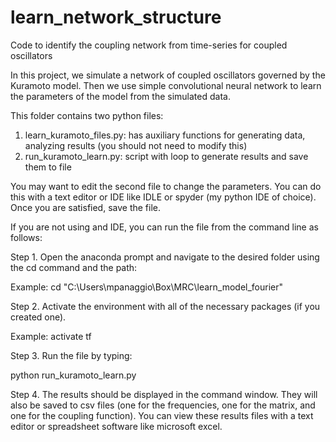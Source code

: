 # learn_network_structure
Code to identify the coupling network from time-series for coupled oscillators


In this project, we simulate a network of coupled oscillators  governed by the Kuramoto model. Then we use simple convolutional neural network to learn the parameters of the model from the simulated data.

This folder contains two python files:
1. learn_kuramoto_files.py: has auxiliary functions for generating data, analyzing results (you should not need to modify this)
2. run_kuramoto_learn.py: script with loop to generate results and save them to file

You may want to edit the second file to change the parameters. You can do this with a text editor or IDE like IDLE or spyder (my python IDE of choice). Once you are satisfied, save the file.

If you are not using and IDE, you can run the file from the command line as follows: 

Step 1. Open the anaconda prompt and navigate to the desired folder using the cd command and the path:

Example:
cd "C:\Users\mpanaggio\Box\MRC\learn_model_fourier"

Step 2. Activate the environment with all of the necessary packages (if you created one). 

Example:
activate tf

Step 3. Run the file by typing:

python run_kuramoto_learn.py

Step 4. The results should be displayed in the command window.  They will also be saved to csv files (one for the frequencies, one for the matrix, and one for the coupling function).  You can view these results files with a text editor or spreadsheet software like microsoft excel.